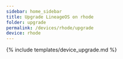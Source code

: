 ```yaml
---
sidebar: home_sidebar
title: Upgrade LineageOS on rhode
folder: upgrade
permalink: /devices/rhode/upgrade
device: rhode
---
```

{% include templates/device_upgrade.md %}

